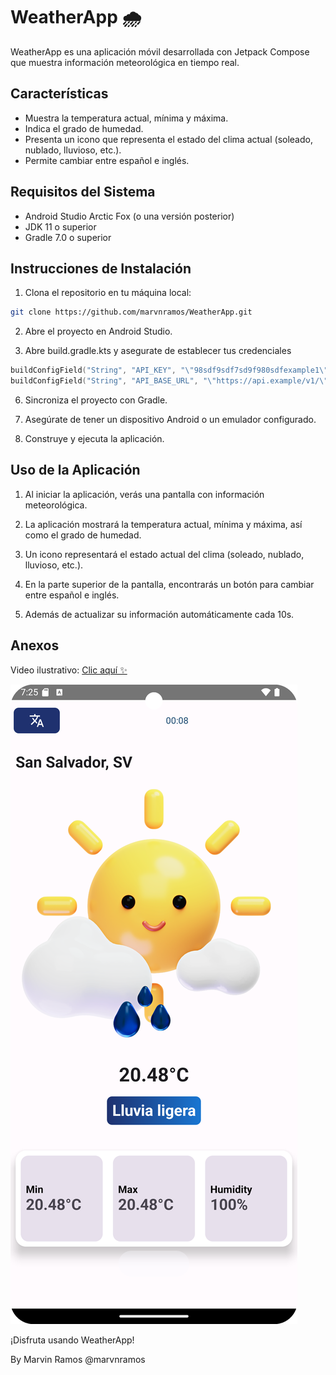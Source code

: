# WeatherApp 🌧️

WeatherApp es una aplicación móvil desarrollada con Jetpack Compose que muestra información meteorológica en tiempo real.

## Características

- Muestra la temperatura actual, mínima y máxima.
- Indica el grado de humedad.
- Presenta un icono que representa el estado del clima actual (soleado, nublado, lluvioso, etc.).
- Permite cambiar entre español e inglés.

## Requisitos del Sistema

- Android Studio Arctic Fox (o una versión posterior)
- JDK 11 o superior
- Gradle 7.0 o superior

## Instrucciones de Instalación

1. Clona el repositorio en tu máquina local:

```bash
git clone https://github.com/marvnramos/WeatherApp.git
```

2. Abre el proyecto en Android Studio.

3. Abre build.gradle.kts y asegurate de establecer tus credenciales
```kts
buildConfigField("String", "API_KEY", "\"98sdf9sdf7sd9f980sdfexample1\"")
buildConfigField("String", "API_BASE_URL", "\"https://api.example/v1/\"")
```

6. Sincroniza el proyecto con Gradle.

7. Asegúrate de tener un dispositivo Android o un emulador configurado.

8. Construye y ejecuta la aplicación.

## Uso de la Aplicación

1. Al iniciar la aplicación, verás una pantalla con información meteorológica.

2. La aplicación mostrará la temperatura actual, mínima y máxima, así como el grado de humedad.

3. Un icono representará el estado actual del clima (soleado, nublado, lluvioso, etc.).

4. En la parte superior de la pantalla, encontrarás un botón para cambiar entre español e inglés.

5. Además de actualizar su información automáticamente cada 10s. 

## Anexos

Video ilustrativo: [Clic aquí ✨](https://ufgedu-my.sharepoint.com/:v:/g/personal/ia_marvind_ufg_edu_sv/EQXX5eUazmdGrk8YwYk3sFgBVD2Xvs0j64Suq9YNeYZ3ig?nav=eyJyZWZlcnJhbEluZm8iOnsicmVmZXJyYWxBcHAiOiJPbmVEcml2ZUZvckJ1c2luZXNzIiwicmVmZXJyYWxBcHBQbGF0Zm9ybSI6IldlYiIsInJlZmVycmFsTW9kZSI6InZpZXciLCJyZWZlcnJhbFZpZXciOiJNeUZpbGVzTGlua0NvcHkifX0&e=WKUMpu)


![Texto alternativo de la imagen](./Screenshot_20240825_012600.png)

¡Disfruta usando WeatherApp!

By Marvin Ramos
@marvnramos
